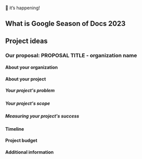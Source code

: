 🙌 it’s happening!

## What is Google Season of Docs 2023

## Project ideas

### Our proposal: PROPOSAL TITLE - organization name

#### About your organization

#### About your project

##### Your project's problem

##### Your project's scope

##### Measuring your project's success

#### Timeline

#### Project budget

#### Additional information